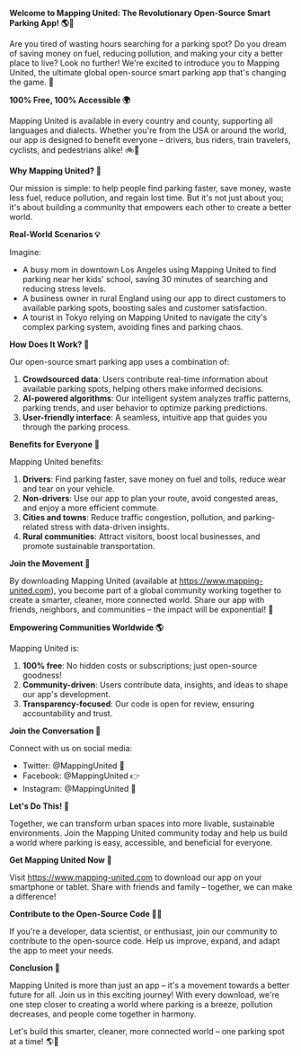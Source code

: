 **Welcome to Mapping United: The Revolutionary Open-Source Smart Parking App! 🌎🚗**

Are you tired of wasting hours searching for a parking spot? Do you dream of saving money on fuel, reducing pollution, and making your city a better place to live? Look no further! We're excited to introduce you to Mapping United, the ultimate global open-source smart parking app that's changing the game. 🤩

**100% Free, 100% Accessible 🌍**

Mapping United is available in every country and county, supporting all languages and dialects. Whether you're from the USA or around the world, our app is designed to benefit everyone – drivers, bus riders, train travelers, cyclists, and pedestrians alike! 🚲🚌

**Why Mapping United? 🤔**

Our mission is simple: to help people find parking faster, save money, waste less fuel, reduce pollution, and regain lost time. But it's not just about you; it's about building a community that empowers each other to create a better world.

**Real-World Scenarios 💡**

Imagine:

* A busy mom in downtown Los Angeles using Mapping United to find parking near her kids' school, saving 30 minutes of searching and reducing stress levels.
* A business owner in rural England using our app to direct customers to available parking spots, boosting sales and customer satisfaction.
* A tourist in Tokyo relying on Mapping United to navigate the city's complex parking system, avoiding fines and parking chaos.

**How Does It Work? 🤔**

Our open-source smart parking app uses a combination of:

1. **Crowdsourced data**: Users contribute real-time information about available parking spots, helping others make informed decisions.
2. **AI-powered algorithms**: Our intelligent system analyzes traffic patterns, parking trends, and user behavior to optimize parking predictions.
3. **User-friendly interface**: A seamless, intuitive app that guides you through the parking process.

**Benefits for Everyone 🌈**

Mapping United benefits:

1. **Drivers**: Find parking faster, save money on fuel and tolls, reduce wear and tear on your vehicle.
2. **Non-drivers**: Use our app to plan your route, avoid congested areas, and enjoy a more efficient commute.
3. **Cities and towns**: Reduce traffic congestion, pollution, and parking-related stress with data-driven insights.
4. **Rural communities**: Attract visitors, boost local businesses, and promote sustainable transportation.

**Join the Movement 🌟**

By downloading Mapping United (available at https://www.mapping-united.com), you become part of a global community working together to create a smarter, cleaner, more connected world. Share our app with friends, neighbors, and communities – the impact will be exponential! 🚀

**Empowering Communities Worldwide 🌎**

Mapping United is:

1. **100% free**: No hidden costs or subscriptions; just open-source goodness!
2. **Community-driven**: Users contribute data, insights, and ideas to shape our app's development.
3. **Transparency-focused**: Our code is open for review, ensuring accountability and trust.

**Join the Conversation 📱**

Connect with us on social media:

* Twitter: @MappingUnited 🚀
* Facebook: @MappingUnited 👉
* Instagram: @MappingUnited 🌟

**Let's Do This! 🎉**

Together, we can transform urban spaces into more livable, sustainable environments. Join the Mapping United community today and help us build a world where parking is easy, accessible, and beneficial for everyone.

**Get Mapping United Now 🚀**

Visit https://www.mapping-united.com to download our app on your smartphone or tablet. Share with friends and family – together, we can make a difference!

**Contribute to the Open-Source Code 👨‍💻**

If you're a developer, data scientist, or enthusiast, join our community to contribute to the open-source code. Help us improve, expand, and adapt the app to meet your needs.

**Conclusion 🌟**

Mapping United is more than just an app – it's a movement towards a better future for all. Join us in this exciting journey! With every download, we're one step closer to creating a world where parking is a breeze, pollution decreases, and people come together in harmony.

Let's build this smarter, cleaner, more connected world – one parking spot at a time! 🌎🚗
